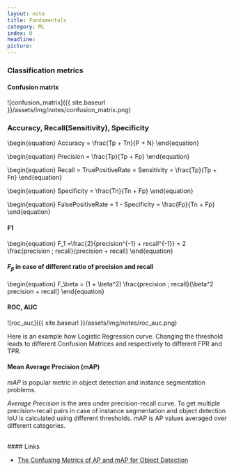 ```yaml
---
layout: note
title: Fundamentals
category: ML
index: 0
headline:
picture:
---
```


### Classification metrics
#### Confusion matrix

![confusion_matrix]({{ site.baseurl }}/assets/img/notes/confusion_matrix.png)

### Accuracy, Recall(Sensitivity), Specificity
\begin{equation}
Accuracy = \frac{Tp + Tn}{P + N}
\end{equation}

\begin{equation}
Precision = \frac{Tp}{Tp + Fp}
\end{equation}

\begin{equation}
Recall = TruePositiveRate = Sensitivity = \frac{Tp}{Tp + Fn}
\end{equation}

\begin{equation}
Specificity = \frac{Tn}{Tn + Fp}
\end{equation}

\begin{equation}
FalsePositiveRate = 1 - Specificity = \frac{Fp}{Tn + Fp}
\end{equation}


#### F1

\begin{equation}
F_1 =\frac{2}{precision^{-1} + recall^{-1}} = 2 \frac{precision \; recall}{precision + recall}
\end{equation}

#### $F_\beta$ in case of different ratio of precision and recall

\begin{equation}
F_\beta = (1 + \beta^2) \frac{precision \; recall}{\beta^2 precision + recall}
\end{equation}

#### ROC, AUC

![roc_auc]({{ site.baseurl }}/assets/img/notes/roc_auc.png)

Here is an example how Logistic Regression curve. Changing the threshold
leads to different Confusion Matrices and respectively to different FPR and TPR.

#### Mean Average Precision (mAP)

_mAP_ is popular metric in object detection and instance segmentation problems.

_Average Precision_ is the area under precision-recall curve. To get multiple precision-recall
pairs in case of instance segmentation and object detection IoU is calculated using different thresholds.
mAP is AP values averaged over different categories.


<br>
#### Links

- [The Confusing Metrics of AP and mAP for Object Detection](https://mc.ai/the-confusing-metrics-of-ap-and-map-for-object-detection/)
